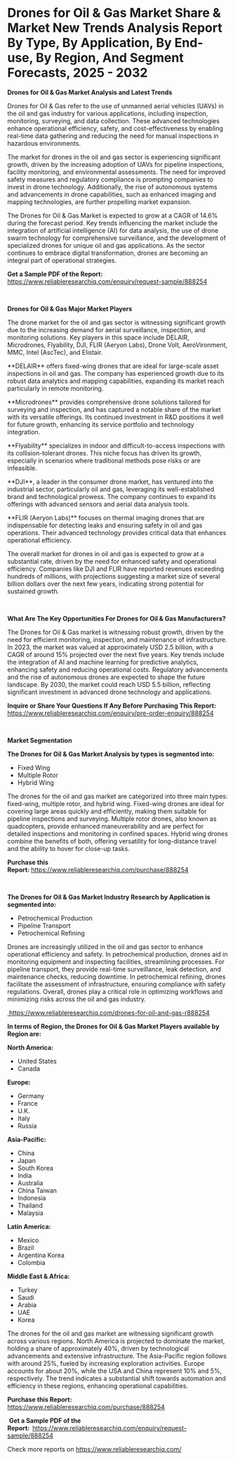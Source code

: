 <p><h1>Drones for Oil & Gas Market Share & Market New Trends Analysis Report By Type, By Application, By End-use, By Region, And Segment Forecasts, 2025 - 2032</h1></p><p><strong>Drones for Oil & Gas Market Analysis and Latest Trends</strong></p>
<p><p>Drones for Oil & Gas refer to the use of unmanned aerial vehicles (UAVs) in the oil and gas industry for various applications, including inspection, monitoring, surveying, and data collection. These advanced technologies enhance operational efficiency, safety, and cost-effectiveness by enabling real-time data gathering and reducing the need for manual inspections in hazardous environments.</p><p>The market for drones in the oil and gas sector is experiencing significant growth, driven by the increasing adoption of UAVs for pipeline inspections, facility monitoring, and environmental assessments. The need for improved safety measures and regulatory compliance is prompting companies to invest in drone technology. Additionally, the rise of autonomous systems and advancements in drone capabilities, such as enhanced imaging and mapping technologies, are further propelling market expansion.</p><p>The Drones for Oil & Gas Market is expected to grow at a CAGR of 14.6% during the forecast period. Key trends influencing the market include the integration of artificial intelligence (AI) for data analysis, the use of drone swarm technology for comprehensive surveillance, and the development of specialized drones for unique oil and gas applications. As the sector continues to embrace digital transformation, drones are becoming an integral part of operational strategies.</p></p>
<p><strong>Get a Sample PDF of the Report:&nbsp;</strong> <a href="https://www.reliableresearchiq.com/enquiry/request-sample/888254?utm_campaign=1870&utm_medium=2&utm_source=Github&utm_content=ia&utm_term=09042025&utm_id=drones-for-oil-gas">https://www.reliableresearchiq.com/enquiry/request-sample/888254</a></p>
<p>&nbsp;</p>
<p><strong>Drones for Oil & Gas Major Market Players</strong></p>
<p><p>The drone market for the oil and gas sector is witnessing significant growth due to the increasing demand for aerial surveillance, inspection, and monitoring solutions. Key players in this space include DELAIR, Microdrones, Flyability, DJI, FLIR (Aeryon Labs), Drone Volt, AeroVironment, MMC, Intel (AscTec), and Elistair.</p><p>**DELAIR** offers fixed-wing drones that are ideal for large-scale asset inspections in oil and gas. The company has experienced growth due to its robust data analytics and mapping capabilities, expanding its market reach particularly in remote monitoring.</p><p>**Microdrones** provides comprehensive drone solutions tailored for surveying and inspection, and has captured a notable share of the market with its versatile offerings. Its continued investment in R&D positions it well for future growth, enhancing its service portfolio and technology integration.</p><p>**Flyability** specializes in indoor and difficult-to-access inspections with its collision-tolerant drones. This niche focus has driven its growth, especially in scenarios where traditional methods pose risks or are infeasible.</p><p>**DJI**, a leader in the consumer drone market, has ventured into the industrial sector, particularly oil and gas, leveraging its well-established brand and technological prowess. The company continues to expand its offerings with advanced sensors and aerial data analysis tools.</p><p>**FLIR (Aeryon Labs)** focuses on thermal imaging drones that are indispensable for detecting leaks and ensuring safety in oil and gas operations. Their advanced technology provides critical data that enhances operational efficiency.</p><p>The overall market for drones in oil and gas is expected to grow at a substantial rate, driven by the need for enhanced safety and operational efficiency. Companies like DJI and FLIR have reported revenues exceeding hundreds of millions, with projections suggesting a market size of several billion dollars over the next few years, indicating strong potential for sustained growth.</p></p>
<p>&nbsp;</p>
<p><strong>What Are The Key Opportunities For Drones for Oil & Gas Manufacturers?</strong></p>
<p><p>The Drones for Oil & Gas market is witnessing robust growth, driven by the need for efficient monitoring, inspection, and maintenance of infrastructure. In 2023, the market was valued at approximately USD 2.5 billion, with a CAGR of around 15% projected over the next five years. Key trends include the integration of AI and machine learning for predictive analytics, enhancing safety and reducing operational costs. Regulatory advancements and the rise of autonomous drones are expected to shape the future landscape. By 2030, the market could reach USD 5.5 billion, reflecting significant investment in advanced drone technology and applications.</p></p>
<p><strong>Inquire or Share Your Questions If Any Before Purchasing This Report:</strong> <a href="https://www.reliableresearchiq.com/enquiry/pre-order-enquiry/888254?utm_campaign=1870&utm_medium=2&utm_source=Github&utm_content=ia&utm_term=09042025&utm_id=drones-for-oil-gas">https://www.reliableresearchiq.com/enquiry/pre-order-enquiry/888254</a></p>
<p>&nbsp;</p>
<p><strong>Market Segmentation</strong></p>
<p><strong>The Drones for Oil & Gas Market Analysis by types is segmented into:</strong></p>
<p><ul><li>Fixed Wing</li><li>Multiple Rotor</li><li>Hybrid Wing</li></ul></p>
<p><p>The drones for the oil and gas market are categorized into three main types: fixed-wing, multiple rotor, and hybrid wing. Fixed-wing drones are ideal for covering large areas quickly and efficiently, making them suitable for pipeline inspections and surveying. Multiple rotor drones, also known as quadcopters, provide enhanced maneuverability and are perfect for detailed inspections and monitoring in confined spaces. Hybrid wing drones combine the benefits of both, offering versatility for long-distance travel and the ability to hover for close-up tasks.</p></p>
<p><strong>Purchase this Report:&nbsp;</strong><a href="https://www.reliableresearchiq.com/purchase/888254?utm_campaign=1870&utm_medium=2&utm_source=Github&utm_content=ia&utm_term=09042025&utm_id=drones-for-oil-gas">https://www.reliableresearchiq.com/purchase/888254</a></p>
<p>&nbsp;</p>
<p><strong>The Drones for Oil & Gas Market Industry Research by Application is segmented into:</strong></p>
<p><ul><li>Petrochemical Production</li><li>Pipeline Transport</li><li>Petrochemical Refining</li></ul></p>
<p><p>Drones are increasingly utilized in the oil and gas sector to enhance operational efficiency and safety. In petrochemical production, drones aid in monitoring equipment and inspecting facilities, streamlining processes. For pipeline transport, they provide real-time surveillance, leak detection, and maintenance checks, reducing downtime. In petrochemical refining, drones facilitate the assessment of infrastructure, ensuring compliance with safety regulations. Overall, drones play a critical role in optimizing workflows and minimizing risks across the oil and gas industry.</p></p>
<p><a href="https://www.reliableresearchiq.com/drones-for-oil-and-gas-r888254?utm_campaign=1870&utm_medium=2&utm_source=Github&utm_content=ia&utm_term=09042025&utm_id=drones-for-oil-gas">&nbsp;https://www.reliableresearchiq.com/drones-for-oil-and-gas-r888254</a></p>
<p><strong>In terms of Region, the Drones for Oil & Gas Market Players available by Region are:</strong></p>
<p>
    <p> <strong> North America: </strong>
        <ul>
            <li>United States</li>
            <li>Canada</li>
        </ul>
        </p> 
    <p> <strong> Europe: </strong>
        <ul>
            <li>Germany</li>
            <li>France</li>
            <li>U.K.</li>
            <li>Italy</li>
            <li>Russia</li>
        </ul>
        </p> 
    <p> <strong> Asia-Pacific: </strong>
        <ul>
            <li>China</li>
            <li>Japan</li>
            <li>South Korea</li>
            <li>India</li>
            <li>Australia</li>
            <li>China Taiwan</li>
            <li>Indonesia</li>
            <li>Thailand</li>
            <li>Malaysia</li>
        </ul>
        </p> 
    <p> <strong> Latin America: </strong>
        <ul>
            <li>Mexico</li>
            <li>Brazil</li>
            <li>Argentina Korea</li>
            <li>Colombia</li>
        </ul>
        </p> 
    <p> <strong> Middle East & Africa: </strong>
        <ul>
            <li>Turkey</li>
            <li>Saudi</li>
            <li>Arabia</li>
            <li>UAE</li>
            <li>Korea</li>
        </ul>
    </p>
    </p>
<p><p>The drones for the oil and gas market are witnessing significant growth across various regions. North America is projected to dominate the market, holding a share of approximately 40%, driven by technological advancements and extensive infrastructure. The Asia-Pacific region follows with around 25%, fueled by increasing exploration activities. Europe accounts for about 20%, while the USA and China represent 10% and 5%, respectively. The trend indicates a substantial shift towards automation and efficiency in these regions, enhancing operational capabilities.</p></p>
<p><strong>Purchase this Report: </strong><a href="https://www.reliableresearchiq.com/purchase/888254?utm_campaign=1870&utm_medium=2&utm_source=Github&utm_content=ia&utm_term=09042025&utm_id=drones-for-oil-gas">https://www.reliableresearchiq.com/purchase/888254</a></p>
<p>&nbsp;<strong>Get a Sample PDF of the Report:&nbsp;&nbsp;</strong><a href="https://www.reliableresearchiq.com/enquiry/request-sample/888254?utm_campaign=1870&utm_medium=2&utm_source=Github&utm_content=ia&utm_term=09042025&utm_id=drones-for-oil-gas">https://www.reliableresearchiq.com/enquiry/request-sample/888254</a></p>
<p><strong></strong></p>
<p>Check more reports on <a href="https://www.reliableresearchiq.com/?utm_campaign=1870&utm_medium=2&utm_source=Github&utm_content=ia&utm_term=09042025&utm_id=drones-for-oil-gas">https://www.reliableresearchiq.com/</a></p>